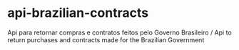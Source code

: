 # api-brazilian-contracts
Api para retornar compras e contratos feitos pelo Governo Brasileiro / Api to return purchases and contracts made for the Brazilian Government
